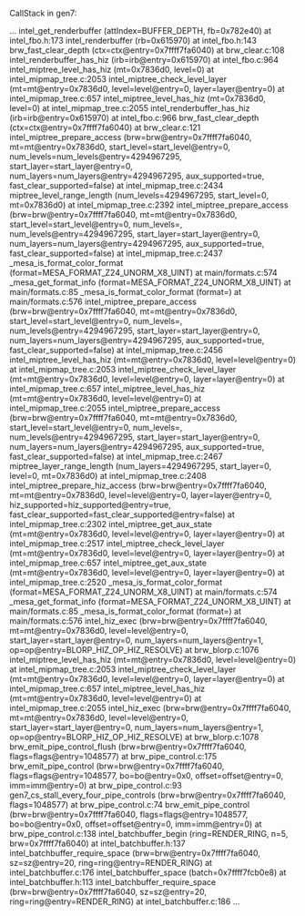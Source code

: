CallStack in gen7:

...
intel_get_renderbuffer (attIndex=BUFFER_DEPTH, fb=0x782e40) at intel_fbo.h:173
intel_renderbuffer (rb=0x615970) at intel_fbo.h:143
brw_fast_clear_depth (ctx=ctx@entry=0x7ffff7fa6040) at brw_clear.c:108
intel_renderbuffer_has_hiz (irb=irb@entry=0x615970) at intel_fbo.c:964
intel_miptree_level_has_hiz (mt=0x7836d0, level=0) at intel_mipmap_tree.c:2053
intel_miptree_check_level_layer (mt=mt@entry=0x7836d0, level=level@entry=0, layer=layer@entry=0) at intel_mipmap_tree.c:657
intel_miptree_level_has_hiz (mt=0x7836d0, level=0) at intel_mipmap_tree.c:2055
intel_renderbuffer_has_hiz (irb=irb@entry=0x615970) at intel_fbo.c:966
brw_fast_clear_depth (ctx=ctx@entry=0x7ffff7fa6040) at brw_clear.c:121
intel_miptree_prepare_access (brw=brw@entry=0x7ffff7fa6040, mt=mt@entry=0x7836d0, start_level=start_level@entry=0, num_levels=num_levels@entry=4294967295, start_layer=start_layer@entry=0, num_layers=num_layers@entry=4294967295, aux_supported=true, fast_clear_supported=false)
    at intel_mipmap_tree.c:2434
miptree_level_range_length (num_levels=4294967295, start_level=0, mt=0x7836d0) at intel_mipmap_tree.c:2392
intel_miptree_prepare_access (brw=brw@entry=0x7ffff7fa6040, mt=mt@entry=0x7836d0, start_level=start_level@entry=0, num_levels=<optimized out>, num_levels@entry=4294967295, start_layer=start_layer@entry=0, num_layers=num_layers@entry=4294967295, aux_supported=true,
    fast_clear_supported=false) at intel_mipmap_tree.c:2437
_mesa_is_format_color_format (format=MESA_FORMAT_Z24_UNORM_X8_UINT) at main/formats.c:574
_mesa_get_format_info (format=MESA_FORMAT_Z24_UNORM_X8_UINT) at main/formats.c:85
_mesa_is_format_color_format (format=<optimized out>) at main/formats.c:576
intel_miptree_prepare_access (brw=brw@entry=0x7ffff7fa6040, mt=mt@entry=0x7836d0, start_level=start_level@entry=0, num_levels=<optimized out>, num_levels@entry=4294967295, start_layer=start_layer@entry=0, num_layers=num_layers@entry=4294967295, aux_supported=true,
    fast_clear_supported=false) at intel_mipmap_tree.c:2456
intel_miptree_level_has_hiz (mt=mt@entry=0x7836d0, level=level@entry=0) at intel_mipmap_tree.c:2053
intel_miptree_check_level_layer (mt=mt@entry=0x7836d0, level=level@entry=0, layer=layer@entry=0) at intel_mipmap_tree.c:657
intel_miptree_level_has_hiz (mt=mt@entry=0x7836d0, level=level@entry=0) at intel_mipmap_tree.c:2055
intel_miptree_prepare_access (brw=brw@entry=0x7ffff7fa6040, mt=mt@entry=0x7836d0, start_level=start_level@entry=0, num_levels=<optimized out>, num_levels@entry=4294967295, start_layer=start_layer@entry=0, num_layers=num_layers@entry=4294967295, aux_supported=true,
    fast_clear_supported=false) at intel_mipmap_tree.c:2467
miptree_layer_range_length (num_layers=4294967295, start_layer=0, level=0, mt=0x7836d0) at intel_mipmap_tree.c:2408
intel_miptree_prepare_hiz_access (brw=brw@entry=0x7ffff7fa6040, mt=mt@entry=0x7836d0, level=level@entry=0, layer=layer@entry=0, hiz_supported=hiz_supported@entry=true, fast_clear_supported=fast_clear_supported@entry=false) at intel_mipmap_tree.c:2302
intel_miptree_get_aux_state (mt=mt@entry=0x7836d0, level=level@entry=0, layer=layer@entry=0) at intel_mipmap_tree.c:2517
intel_miptree_check_level_layer (mt=mt@entry=0x7836d0, level=level@entry=0, layer=layer@entry=0) at intel_mipmap_tree.c:657
intel_miptree_get_aux_state (mt=mt@entry=0x7836d0, level=level@entry=0, layer=layer@entry=0) at intel_mipmap_tree.c:2520
_mesa_is_format_color_format (format=MESA_FORMAT_Z24_UNORM_X8_UINT) at main/formats.c:574
_mesa_get_format_info (format=MESA_FORMAT_Z24_UNORM_X8_UINT) at main/formats.c:85
_mesa_is_format_color_format (format=<optimized out>) at main/formats.c:576
intel_hiz_exec (brw=brw@entry=0x7ffff7fa6040, mt=mt@entry=0x7836d0, level=level@entry=0, start_layer=start_layer@entry=0, num_layers=num_layers@entry=1, op=op@entry=BLORP_HIZ_OP_HIZ_RESOLVE) at brw_blorp.c:1076
intel_miptree_level_has_hiz (mt=mt@entry=0x7836d0, level=level@entry=0) at intel_mipmap_tree.c:2053
intel_miptree_check_level_layer (mt=mt@entry=0x7836d0, level=level@entry=0, layer=layer@entry=0) at intel_mipmap_tree.c:657
intel_miptree_level_has_hiz (mt=mt@entry=0x7836d0, level=level@entry=0) at intel_mipmap_tree.c:2055
intel_hiz_exec (brw=brw@entry=0x7ffff7fa6040, mt=mt@entry=0x7836d0, level=level@entry=0, start_layer=start_layer@entry=0, num_layers=num_layers@entry=1, op=op@entry=BLORP_HIZ_OP_HIZ_RESOLVE) at brw_blorp.c:1078
brw_emit_pipe_control_flush (brw=brw@entry=0x7ffff7fa6040, flags=flags@entry=1048577) at brw_pipe_control.c:175
brw_emit_pipe_control (brw=brw@entry=0x7ffff7fa6040, flags=flags@entry=1048577, bo=bo@entry=0x0, offset=offset@entry=0, imm=imm@entry=0) at brw_pipe_control.c:93
gen7_cs_stall_every_four_pipe_controls (brw=brw@entry=0x7ffff7fa6040, flags=1048577) at brw_pipe_control.c:74
brw_emit_pipe_control (brw=brw@entry=0x7ffff7fa6040, flags=flags@entry=1048577, bo=bo@entry=0x0, offset=offset@entry=0, imm=imm@entry=0) at brw_pipe_control.c:138
intel_batchbuffer_begin (ring=RENDER_RING, n=5, brw=0x7ffff7fa6040) at intel_batchbuffer.h:137
intel_batchbuffer_require_space (brw=brw@entry=0x7ffff7fa6040, sz=sz@entry=20, ring=ring@entry=RENDER_RING) at intel_batchbuffer.c:176
intel_batchbuffer_space (batch=0x7ffff7fcb0e8) at intel_batchbuffer.h:113
intel_batchbuffer_require_space (brw=brw@entry=0x7ffff7fa6040, sz=sz@entry=20, ring=ring@entry=RENDER_RING) at intel_batchbuffer.c:186
...
